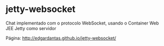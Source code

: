 jetty-websocket
===============

Chat implementado com o protocolo WebSocket, usando o Container Web JEE Jetty como servidor

Página: http://edgardantas.github.io/jetty-websocket/
